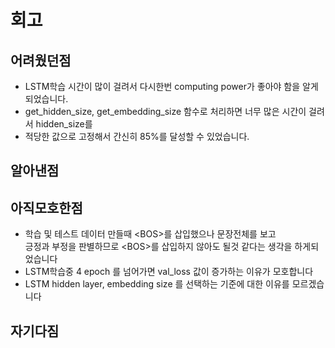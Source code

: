 # 회고<br>
## 어려웠던점<br>
- LSTM학습 시간이 많이 걸려서 다시한번 computing power가 좋아야 함을 알게되었습니다.<br>
- get_hidden_size, get_embedding_size 함수로 처리하면 너무 많은 시간이 걸려서 hidden_size를<br>
- 적당한 값으로 고정해서 간신히 85%를 달성할 수 있었습니다.
## 알아낸점<br>
## 아직모호한점<br>
- 학습 및 테스트 데이터 만들때 \<BOS\>를 삽입했으나 문장전체를 보고 <br>
  긍정과 부정을 판별하므로 \<BOS\>를 삽입하지 않아도 될것 같다는 생각을 하게되었습니다<br>
- LSTM학습중 4 epoch 를 넘어가면 val_loss 값이 증가하는 이유가 모호합니다<br>
- LSTM hidden layer, embedding size 를 선택하는 기준에 대한 이유를 모르겠습니다<br>
## 자기다짐<br>
